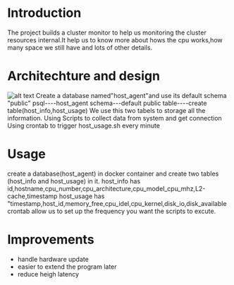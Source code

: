 # Introduction
The project builds a cluster monitor to help us monitoring the cluster resources internal.It help us to know more about hows the cpu works,how many space we still have and lots of other details.


# Architechture and design
![alt text](/Users/keshang_xpk/desktop/project-architecture.png "Cluster diagram ")
Create a database named"host_agent"and use its default schema "public"
psql----host_agent
schema---default public
table----create table(host_info,host_usage)
We use this two tabels to storage all the information.
Using Scripts to collect data from system and get connection
Using crontab  to trigger host_usage.sh every minute

# Usage
create a database(host_agent) in docker container and create two tables (host_info and host_usage) in it.
host_info has id,hostname,cpu_number,cpu_architecture,cpu_model_cpu_mhz,L2-cache,timestamp
host_usage has "timestamp,host_id,memory_free,cpu_idel,cpu_kernel,disk_io,disk_available
crontab allow us to set up the frequency you want the scripts to excute.

# Improvements
- handle hardware update
- easier to extend the program later
- reduce heigh latency
